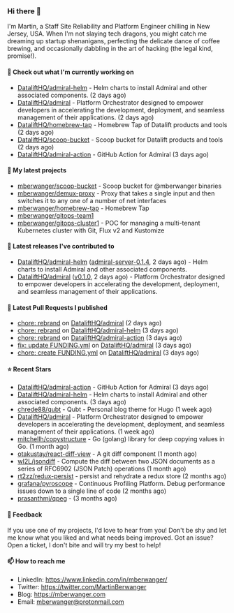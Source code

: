 ### Hi there 👋

I'm Martin, a Staff Site Reliability and Platform Engineer chilling in New Jersey, USA. When I'm not slaying tech dragons, you might catch me dreaming up startup shenanigans, perfecting the delicate dance of coffee brewing, and occasionally dabbling in the art of hacking (the legal kind, promise!). 

#### 👷 Check out what I'm currently working on

- [DataliftHQ/admiral-helm](https://github.com/DataliftHQ/admiral-helm) - Helm charts to install Admiral and other associated components. (2 days ago)
- [DataliftHQ/admiral](https://github.com/DataliftHQ/admiral) - Platform Orchestrator designed to empower developers in accelerating the development, deployment, and seamless management of their applications. (2 days ago)
- [DataliftHQ/homebrew-tap](https://github.com/DataliftHQ/homebrew-tap) - Homebrew Tap of Datalift products and tools (2 days ago)
- [DataliftHQ/scoop-bucket](https://github.com/DataliftHQ/scoop-bucket) - Scoop bucket for Datalift products and tools (2 days ago)
- [DataliftHQ/admiral-action](https://github.com/DataliftHQ/admiral-action) - GitHub Action for Admiral (3 days ago)

#### 🌱 My latest projects

- [mberwanger/scoop-bucket](https://github.com/mberwanger/scoop-bucket) - Scoop bucket for @mberwanger binaries
- [mberwanger/demux-proxy](https://github.com/mberwanger/demux-proxy) - Proxy that takes a single input and then switches it to any one of a number of net interfaces
- [mberwanger/homebrew-tap](https://github.com/mberwanger/homebrew-tap) - Homebrew Tap
- [mberwanger/gitops-team1](https://github.com/mberwanger/gitops-team1)
- [mberwanger/gitops-cluster1](https://github.com/mberwanger/gitops-cluster1) - POC for managing a multi-tenant Kubernetes cluster with Git, Flux v2 and Kustomize

#### 🔭 Latest releases I've contributed to

- [DataliftHQ/admiral-helm](https://github.com/DataliftHQ/admiral-helm) ([admiral-server-0.1.4](https://github.com/DataliftHQ/admiral-helm/releases/tag/admiral-server-0.1.4), 2 days ago) - Helm charts to install Admiral and other associated components.
- [DataliftHQ/admiral](https://github.com/DataliftHQ/admiral) ([v0.1.0](https://github.com/DataliftHQ/admiral/releases/tag/v0.1.0), 2 days ago) - Platform Orchestrator designed to empower developers in accelerating the development, deployment, and seamless management of their applications.

#### 🔨 Latest Pull Requests I published

- [chore: rebrand](https://github.com/DataliftHQ/admiral/pull/22) on [DataliftHQ/admiral](https://github.com/DataliftHQ/admiral) (2 days ago)
- [chore: rebrand](https://github.com/DataliftHQ/admiral-helm/pull/18) on [DataliftHQ/admiral-helm](https://github.com/DataliftHQ/admiral-helm) (3 days ago)
- [chore: rebrand](https://github.com/DataliftHQ/admiral-action/pull/5) on [DataliftHQ/admiral-action](https://github.com/DataliftHQ/admiral-action) (3 days ago)
- [fix: update FUNDING.yml](https://github.com/DataliftHQ/admiral/pull/21) on [DataliftHQ/admiral](https://github.com/DataliftHQ/admiral) (3 days ago)
- [chore: create FUNDING.yml](https://github.com/DataliftHQ/admiral/pull/20) on [DataliftHQ/admiral](https://github.com/DataliftHQ/admiral) (3 days ago)

#### ⭐ Recent Stars

- [DataliftHQ/admiral-action](https://github.com/DataliftHQ/admiral-action) - GitHub Action for Admiral (3 days ago)
- [DataliftHQ/admiral-helm](https://github.com/DataliftHQ/admiral-helm) - Helm charts to install Admiral and other associated components. (3 days ago)
- [chrede88/qubt](https://github.com/chrede88/qubt) - Qubt - Personal blog theme for Hugo (1 week ago)
- [DataliftHQ/admiral](https://github.com/DataliftHQ/admiral) - Platform Orchestrator designed to empower developers in accelerating the development, deployment, and seamless management of their applications. (1 week ago)
- [mitchellh/copystructure](https://github.com/mitchellh/copystructure) - Go (golang) library for deep copying values in Go. (1 month ago)
- [otakustay/react-diff-view](https://github.com/otakustay/react-diff-view) - A git diff component (1 month ago)
- [wI2L/jsondiff](https://github.com/wI2L/jsondiff) - Compute the diff between two JSON documents as a series of RFC6902 (JSON Patch) operations (1 month ago)
- [rt2zz/redux-persist](https://github.com/rt2zz/redux-persist) - persist and rehydrate a redux store (2 months ago)
- [grafana/pyroscope](https://github.com/grafana/pyroscope) - Continuous Profiling Platform. Debug performance issues down to a single line of code (2 months ago)
- [prasanthmj/qpeg](https://github.com/prasanthmj/qpeg) -  (3 months ago)

#### 💬 Feedback

If you use one of my projects, I'd love to hear from you! Don't be shy and let me know what you liked and what needs being improved. Got an issue? Open a ticket, I don't bite and will try my best to help!

#### 📫 How to reach me

- LinkedIn: https://www.linkedin.com/in/mberwanger/
- Twitter: https://twitter.com/MartinBerwanger
- Blog: https://mberwanger.com
- Email: mberwanger@protonmail.com
